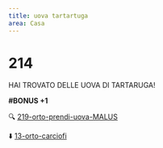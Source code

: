 ```yaml
---
title: uova tartartuga
area: Casa
---
```

# 214
HAI TROVATO DELLE UOVA DI TARTARUGA!

**#BONUS +1**

🔍 [219-orto-prendi-uova-MALUS](219-orto-prendi-uova-MALUS.md)

⬇️ [13-orto-carciofi](13-orto-carciofi.md)
